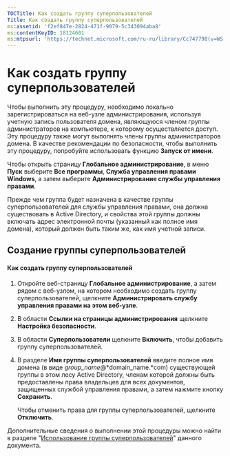 ```yaml
---
TOCTitle: Как создать группу суперпользователей
Title: Как создать группу суперпользователей
ms:assetid: 'f2ef847e-2824-471f-9079-5c343094aba8'
ms:contentKeyID: 18124601
ms:mtpsurl: 'https://technet.microsoft.com/ru-ru/library/Cc747798(v=WS.10)'
---
```


Как создать группу суперпользователей
=====================================

Чтобы выполнить эту процедуру, необходимо локально зарегистрироваться на веб-узле администрирования, используя учетную запись пользователя домена, являющуюся членом группы администраторов на компьютере, к которому осуществляется доступ. Эту процедуру также могут выполнять члены группы администраторов домена. В качестве рекомендации по безопасности, чтобы выполнить эту процедуру, попробуйте использовать функцию **Запуск от имени**.

Чтобы открыть страницу **Глобальное администрирование**, в меню **Пуск** выберите **Все программы**, **Служба управления правами Windows**, а затем выберите **Администрирование службы управления правами**.

Прежде чем группа будет назначена в качестве группы суперпользователей для службы управления правами, она должна существовать в Active Directory, и свойства этой группы должны включать адрес электронной почты (указанный как полное имя домена), который должен быть таким же, как имя учетной записи.

Создание группы суперпользователей
----------------------------------

#### Как создать группу суперпользователей

1.  Откройте веб-страницу **Глобальное администрирование**, а затем рядом с веб-узлом, на котором необходимо создать группу суперпользователей, щелкните **Администрировать службу управления правами на этом веб-узле**.

2.  В области **Ссылки на страницы администрирования** щелкните **Настройка безопасности**.

3.  В области **Суперпользователи** щелкните **Включить**, чтобы добавить группу суперпользователей.

4.  В разделе **Имя группы суперпользователей** введите полное имя домена (в виде *group\_name*@*domain\_name.*com) существующей группы в этом лесу Active Directory, членам которой должны быть предоставлены права владельцев для всех документов, защищенных службой управления правами, а затем нажмите кнопку **Сохранить**.

    Чтобы отменить права для группы суперпользователей, щелкните **Отключить**.

Дополнительные сведения о выполнении этой процедуры можно найти в разделе "[Использование группы суперпользователей](https://technet.microsoft.com/0febcb3e-7124-4e51-971a-1013b928d33b)" данного документа.
